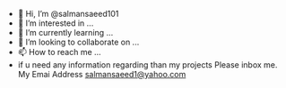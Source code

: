 - 👋 Hi, I’m @salmansaeed101
- 👀 I’m interested in ...
- 🌱 I’m currently learning ...
- 💞️ I’m looking to collaborate on ...
- 📫 How to reach me ...
- if u need any information regarding than my projects Please inbox me. My Emai Address salmansaeed1@yahoo.com

<!---
salmansaeed101/salmansaeed101 is a ✨ special ✨ repository because its `README.md` (this file) appears on your GitHub profile.
You can click the Preview link to take a look at your changes.
--->
